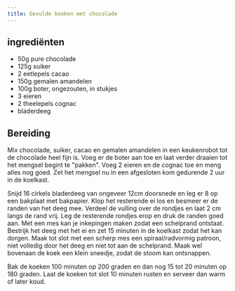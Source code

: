 ```yaml
---
title: Gevulde koeken met chocolade
---
```


## ingrediënten

* 50g pure chocolade
* 125g suiker
* 2 eetlepels cacao
* 150g gemalen amandelen
* 100g boter, ongezouten, in stukjes
* 3 eieren
* 2 theelepels cognac
* bladerdeeg

##  Bereiding 

Mix chocolade, suiker, cacao en gemalen amandelen in een keukenrobot tot de chocolade heel fijn is. Voeg er de boter aan toe en laat verder draaien tot het mengsel begint te "pakken". Voeg 2 eieren en de cognac toe en meng alles nog goed. Zet het mengsel nu in een afgesloten kom gedurende 2 uur in de koelkast.

Snijd 16 cirkels bladerdeeg van ongeveer 12cm doorsnede en leg er 8 op een bakplaat met bakpapier. Klop het resterende ei los en besmeer er de randen van het deeg mee. Verdeel de vulling over de rondjes en laat 2 cm langs de rand vrij. Leg de resterende rondjes erop en druk de randen goed aan. Met een mes kan je inkepingen maken zodat een schelprand ontstaat. Bestrijk het deeg met het ei en zet 15 minuten in de koelkast zodat het kan dorgen. Maak tot slot met een scherp mes een spiraal/radvormig patroon, niet volledig door het deeg en niet tot aan de schelprand. Maak wel bovenaan de koek een klein sneedje, zodat de stoom kan ontsnappen.

Bak de koeken 100 minuten op 200 graden en dan nog 15 tot 20 minuten op 180 graden. Laat de koeken tot slot 10 minuten rusten en serveer dan warm of later koud.

